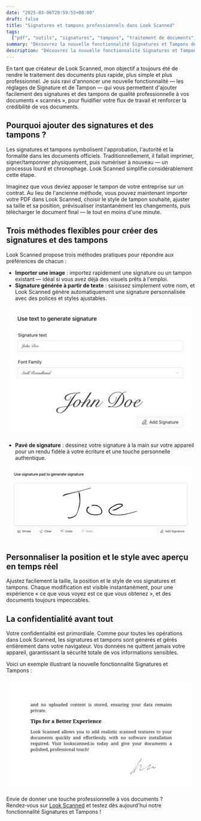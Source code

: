 ```yaml
---
date: "2025-03-06T20:59:55+08:00"
draft: false
title: "Signatures et tampons professionnels dans Look Scanned"
tags:
  ["pdf", "outils", "signatures", "tampons", "traitement de documents", "fonctionnalités"]
summary: "Découvrez la nouvelle fonctionnalité Signatures et Tampons de Look Scanned, qui vous permet d'ajouter des signatures et tampons professionnels à vos documents directement dans votre navigateur. Apprenez les différentes méthodes de création, les options de personnalisation et le traitement axé sur la confidentialité."
description: "Découvrez la nouvelle fonctionnalité Signatures et Tampons de Look Scanned, qui vous permet d'ajouter des signatures et tampons professionnels à vos documents directement dans votre navigateur. Apprenez les différentes méthodes de création, les options de personnalisation et le traitement axé sur la confidentialité."
---
```


En tant que créateur de Look Scanned, mon objectif a toujours été de rendre le traitement des documents plus rapide, plus simple et plus professionnel. Je suis ravi d'annoncer une nouvelle fonctionnalité — les réglages de Signature et de Tampon — qui vous permettent d'ajouter facilement des signatures et des tampons de qualité professionnelle à vos documents « scannés », pour fluidifier votre flux de travail et renforcer la crédibilité de vos documents.

## Pourquoi ajouter des signatures et des tampons ?

Les signatures et tampons symbolisent l'approbation, l'autorité et la formalité dans les documents officiels. Traditionnellement, il fallait imprimer, signer/tamponner physiquement, puis numériser à nouveau — un processus lourd et chronophage. Look Scanned simplifie considérablement cette étape.

Imaginez que vous deviez apposer le tampon de votre entreprise sur un contrat. Au lieu de l'ancienne méthode, vous pouvez maintenant importer votre PDF dans Look Scanned, choisir le style de tampon souhaité, ajuster sa taille et sa position, prévisualiser instantanément les changements, puis télécharger le document final — le tout en moins d'une minute.

## Trois méthodes flexibles pour créer des signatures et des tampons

Look Scanned propose trois méthodes pratiques pour répondre aux préférences de chacun :

- **Importer une image** : importez rapidement une signature ou un tampon existant — idéal si vous avez déjà des visuels prêts à l'emploi.
- **Signature générée à partir de texte** : saisissez simplement votre nom, et Look Scanned génère automatiquement une signature personnalisée avec des polices et styles ajustables.

![Exemple de signature générée à partir de texte](./use-text-to-generate-signature-example.webp)

- **Pavé de signature** : dessinez votre signature à la main sur votre appareil pour un rendu fidèle à votre écriture et une touche personnelle authentique.

![Exemple de pavé de signature](./use-signature-pad-to-generate-signature-example.webp)

## Personnaliser la position et le style avec aperçu en temps réel

Ajustez facilement la taille, la position et le style de vos signatures et tampons. Chaque modification est visible instantanément, pour une expérience « ce que vous voyez est ce que vous obtenez », et des documents toujours impeccables.

## La confidentialité avant tout

Votre confidentialité est primordiale. Comme pour toutes les opérations dans Look Scanned, les signatures et tampons sont générés et gérés entièrement dans votre navigateur. Vos données ne quittent jamais votre appareil, garantissant la sécurité totale de vos informations sensibles.

Voici un exemple illustrant la nouvelle fonctionnalité Signatures et Tampons :

![Exemple de signature et tampon](./signature-and-stamp-example.webp)

Envie de donner une touche professionnelle à vos documents ? Rendez‑vous sur [Look Scanned](https://lookscanned.io) et testez dès aujourd'hui notre fonctionnalité Signatures et Tampons ! 